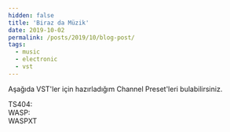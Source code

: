```yaml
---
hidden: false
title: 'Biraz da Müzik'
date: 2019-10-02
permalink: /posts/2019/10/blog-post/
tags:
  - music
  - electronic
  - vst
---
```


Aşağıda VST'ler için hazırladığım Channel Preset'leri bulabilirsiniz.

TS404: <br>
WASP: <br>
WASPXT <br>

<!--
Science
======


-->
